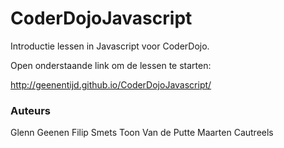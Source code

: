 CoderDojoJavascript
===================

Introductie lessen in Javascript voor CoderDojo.

Open onderstaande link om de lessen te starten:

http://geenentijd.github.io/CoderDojoJavascript/


### Auteurs

Glenn Geenen
Filip Smets
Toon Van de Putte
Maarten Cautreels
